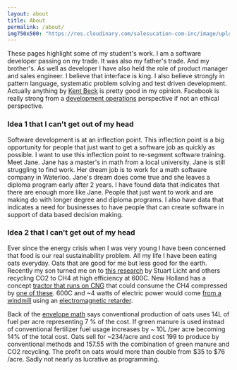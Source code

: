 ```yaml
---
layout: about
title: About
permalink: /about/
img750x500: "https://res.cloudinary.com/salesucation-com-inc/image/upload/v1523471546/rich750x500_xgz0dq.png"
---
```


These pages highlight some of my student's work. I am a software developer passing on my trade. It was also my father's trade. And my brother's. As well as developer I have also held the role of product manager and sales engineer. I believe that interface is king. I also believe strongly in pattern language, systematic problem solving and test driven development. Actually anything by [Kent Beck](https://en.wikipedia.org/wiki/Kent_Beck) is pretty good in my opinion. Facebook is really strong from a [development operations](https://code.facebook.com/posts/270314900139291/rapid-release-at-massive-scale/) perspective if not an ethical perspective.

### Idea 1 that I can't get out of my head

Software development is at an inflection point. This inflection point is a big opportunity for people that just want to get a software job as quickly as possible. I want to use this inflection point to re-segment software training. Meet Jane. Jane has a master's in math from a local university. Jane is still struggling to find work. Her dream job is to work for a math software company in Waterloo. Jane's dream does come true and she leaves a diploma program early after 2 years. I have found data that indicates that there are enough more like Jane. People that just want to work and are making do with longer degree and diploma programs. I also have data that indicates a need for businesses to have people that can create software in support of data based decision making.

### Idea 2 that I can't get out of my head

Ever since the energy crisis when I was very young I have been concerned that food is our real sustainability problem. All my life I have been eating oats everyday. Oats that are good for me but less good for the earth. Recently my son turned me on to [this research](https://onlinelibrary.wiley.com/doi/full/10.1002/admt.201600092) by Stuart Licht and others recycling CO2 to CH4 at high efficiency at 600C. New Holland has a concept [tractor that runs on CNG](http://agriculture1.newholland.com/apac/en-nz/about-us/whats-up/news-events/2017/new-holland-unveils-methane-powered-concept) that could consume the CH4 compressed by [one of these](https://www.bauercomp.com/en/products-solutions/cng). 600C and ~4 watts of electric power would come [from a windmill](https://www.sciencedirect.com/science/article/pii/S0960148115003079#!) using an [electromagnetic retarder](https://www.telmausa.com/). 

Back of the [envelope math](http://www.omafra.gov.on.ca/english/busdev/facts/pub60.pdf) says conventional production of oats uses 14L of fuel per acre representing 7 % of the cost. If green manure is used instead of conventional fertilizer fuel usage increases by ~ 10L /per acre becoming 14% of the total cost. Oats sell for ~234/acre and cost 199 to produce by conventional methods and 157.55 with the combination of green manure and CO2 recycling. The profit on oats would more than double from $35 to $76 /acre. Sadly not nearly as lucrative as programming. 

